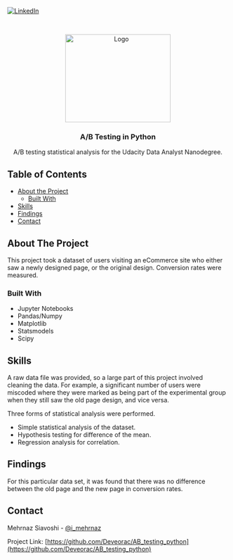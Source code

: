 [![LinkedIn][linkedin-shield]][linkedin-url]



<!-- PROJECT LOGO -->
<br />
<p align="center">
  <a href="https://github.com/Deveorac/AB_testing_python">
    <img src="https://www.seobility.net/en/wiki/images/2/24/AB-Testing.png" alt="Logo" width="240" height="200">
  </a>

  <h3 align="center">A/B Testing in Python</h3>

  <p align="center">
    A/B testing statistical analysis for the Udacity Data Analyst Nanodegree.
  </p>
</p>



<!-- TABLE OF CONTENTS -->
## Table of Contents

* [About the Project](#about-the-project)
  * [Built With](#built-with)
* [Skills](#skills)
* [Findings](#findings)
* [Contact](#contact)


<!-- ABOUT THE PROJECT -->
## About The Project

This project took a dataset of users visiting an eCommerce site who either saw a newly designed page, or the original design. Conversion rates were measured. 

### Built With

* Jupyter Notebooks
* Pandas/Numpy
* Matplotlib
* Statsmodels
* Scipy


<!-- SKILLS -->
## Skills

A raw data file was provided, so a large part of this project involved cleaning the data. For example, a significant number of users were miscoded where they were marked as being part of the experimental group when they still saw the old page design, and vice versa.

Three forms of statistical analysis were performed. 

* Simple statistical analysis of the dataset.
* Hypothesis testing for difference of the mean. 
* Regression analysis for correlation. 


<!-- FINDINGS -->
## Findings

For this particular data set, it was found that there was no difference between the old page and the new page in conversion rates. 

<!-- CONTACT -->
## Contact

Mehrnaz Siavoshi - [@i_mehrnaz](https://twitter.com/i_mehrnaz)

Project Link: [https://github.com/Deveorac/AB_testing_python](https://github.com/Deveorac/AB_testing_python)








<!-- MARKDOWN LINKS & IMAGES -->
<!-- https://www.markdownguide.org/basic-syntax/#reference-style-links -->
[contributors-shield]: https://img.shields.io/github/contributors/othneildrew/Best-README-Template.svg?style=flat-square
[contributors-url]: https://github.com/othneildrew/Best-README-Template/graphs/contributors
[forks-shield]: https://img.shields.io/github/forks/othneildrew/Best-README-Template.svg?style=flat-square
[forks-url]: https://github.com/othneildrew/Best-README-Template/network/members
[stars-shield]: https://img.shields.io/github/stars/othneildrew/Best-README-Template.svg?style=flat-square
[stars-url]: https://github.com/othneildrew/Best-README-Template/stargazers
[issues-shield]: https://img.shields.io/github/issues/othneildrew/Best-README-Template.svg?style=flat-square
[issues-url]: https://github.com/othneildrew/Best-README-Template/issues
[license-shield]: https://img.shields.io/github/license/othneildrew/Best-README-Template.svg?style=flat-square
[license-url]: https://github.com/othneildrew/Best-README-Template/blob/master/LICENSE.txt
[linkedin-shield]: https://img.shields.io/badge/-LinkedIn-black.svg?style=flat-square&logo=linkedin&colorB=555
[linkedin-url]: https://www.linkedin.com/in/mehrnazsiavoshi/
[product-screenshot]: images/screenshot.png
